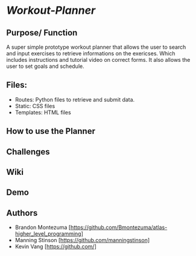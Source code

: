 # ***Workout-Planner***

## Purpose/ Function
A super simple prototype workout planner that allows the user to search and input exercises to retrieve informations on the exericses. Which includes instructions and tutorial video on correct forms. It also allows the user to set goals and schedule.


## Files: 
- Routes: Python files to retrieve and submit data.
- Static: CSS files
- Templates: HTML files


## How to use the Planner

## Challenges

## Wiki

## Demo

## Authors

- Brandon Montezuma [https://github.com/Bmontezuma/atlas-higher_level_programming]
- Manning Stinson [https://github.com/manningstinson]
- Kevin Vang [https://github.com/]

